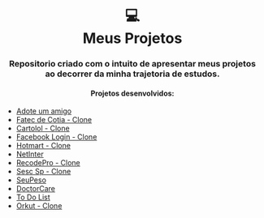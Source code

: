 <h1 align="center">
  💻<br>Meus Projetos
</h1>

<h3 align="center">
  Repositorio criado com o intuito de apresentar meus projetos ao decorrer da minha trajetoria de estudos.
</h3>

<h4 align="center">
  Projetos desenvolvidos:
</h5>

<ul>
  <li><a href="https://github.com/WillianStephano/Adote-um-Amigo">Adote um amigo </a></li>
  <li><a href="https://github.com/WillianStephano/Fatec-Cotia__Clone">Fatec de Cotia - Clone</a></li>
  <li><a href="https://github.com/WillianStephano/Cartolol__Clone">Cartolol - Clone</a></li>
  <li><a href="https://github.com/WillianStephano/Facebook__Clone/">Facebook Login - Clone</a></li>
  <li><a href="https://github.com/WillianStephano/Hotmart__Clone/">Hotmart - Clone</a></li>
  <li><a href="https://github.com/WillianStephano/NetInter">NetInter</a></li>
  <li><a href="https://github.com/WillianStephano/RecodePro-Clone">RecodePro - Clone</a></li>
  <li><a href="https://github.com/WillianStephano/SescSP-Clone">Sesc Sp - Clone</a></li>
  <li><a href="https://github.com/WillianStephano/Seu-Peso">SeuPeso</a></li>
  <li><a href="https://github.com/WillianStephano/DoctorCare">DoctorCare</a></li>
  <li><a href="https://github.com/WillianStephano/To-Do-List">To Do List</a></li>
  <li><a href="https://github.com/WillianStephano/Orkut-Clone">Orkut - Clone</a></li>
</ul>
